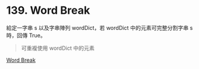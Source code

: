 # 139. Word Break

給定一字串 s 以及字串陣列 wordDict，若 wordDict 中的元素可完整分割字串 s 時，回傳 True。

> 可重複使用 wordDict 中的元素

[Word Break](https://leetcode.com/problems/word-break/)